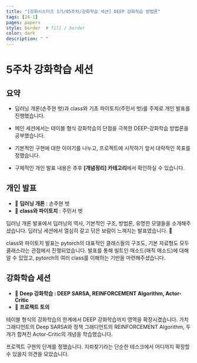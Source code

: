```yaml
---
title: "[강화시스터즈 1기/05주차/강화학습 세션] DEEP 강화학습 방법론"
tags: [24-1]
pages: papers
style: border  # fill / border 
color: dark
description: " "
---
```


# 5주차 강화학습 세션

## 요약
- 딥러닝 개론(손주현 벗)과 class와 기초 파이토치(주민서 벗)를 주제로 개인 발표를 진행했습니다. 
- 메인 세션에서는 테이블 형식 강화학습의 단점을 극복한 DEEP-강화학습 방법론을 공부했습니다. 
- 기본적인 구현에 대한 이야기를 나누고, 프로젝트에 시작하기 앞서 대략적인 목표를 정했습니다. 

- 구체적인 개인 발표 내용은 추후 **[개념정리] 카테고리**에서 확인하실 수 있습니다.  

## 개인 발표

- 📗 **딥러닝 개론** : 손주현 벗
- 📗 **class와 파이토치** : 주민서 벗

딥러닝 개론 발표에서 딥러닝의 역사, 기본적인 구조, 방법론, 유명한 모델들을 소개해주셨습니다. 딥러닝 세션에서 열심히 갈고 닦은 보람이 느껴지는 발표였습니다. 🥰 

class와 파이토치 발표는 pytorch의 대표적인 클래스들의 구조도, 기본 자료형도 모두 클래스라는 관점에서 진행되었습니다. 발표를 통해 빌트인 매소드(매직 매소드)에 대해 알 수 있었고, pytorch의 여러 class를 이해하는 기반을 마련해주셨습니다. 

## 강화학습 세션

- 📗 **Deep 강화학습 : DEEP SARSA, REINFORCEMENT Algorithm, Actor-Critic**
- 🥅 **프로젝트 토의**

테이블 형식의 강화학습의 한계에서 DEEP 강화학습까지 영역을 확장시켰습니다. 가치 그래디언트의 Deep SARSA와 정책 그래디언트의 REINFORCEMENT Algorithm, 두 개가 합쳐진 Actor-Critic의 개념을 학습했습니다. 

프로젝트 구현의 단계를 정했습니다. 지뢰찾기라는 단순한 테스크에서 어디까지 확장할 수 있을지 의견을 모았습니다. 

